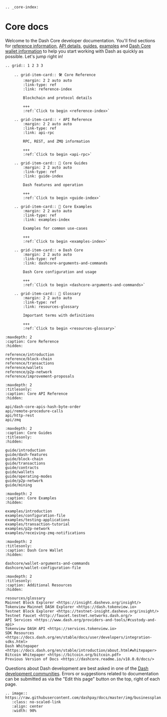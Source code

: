 ```{eval-rst}
.. _core-index:
```

# Core docs

Welcome to the Dash Core developer documentation. You'll find sections for
[reference information](reference/introduction.md), [API
details](api/remote-procedure-calls.md), [guides](guide/introduction.md),
[examples](examples/introduction.md) and [Dash Core wallet
information](dashcore/wallet-arguments-and-commands.md) to help you start
working with Dash as quickly as possible. Let's jump right in!

```{eval-rst}
.. grid:: 1 2 3 3

    .. grid-item-card:: 🛠 Core Reference
        :margin: 2 2 auto auto
        :link-type: ref
        :link: reference-index
        
        Blockchain and protocol details 
        
        +++
        :ref:`Click to begin <reference-index>`

    .. grid-item-card:: ⚡ API Reference
        :margin: 2 2 auto auto
        :link-type: ref
        :link: api-rpc
        
        RPC, REST, and ZMQ information
        
        +++
        :ref:`Click to begin <api-rpc>`

    .. grid-item-card:: 📑 Core Guides
        :margin: 2 2 auto auto
        :link-type: ref
        :link: guide-index
        
        Dash features and operation
        
        +++
        :ref:`Click to begin <guide-index>`

    .. grid-item-card:: 🚀 Core Examples
        :margin: 2 2 auto auto
        :link-type: ref
        :link: examples-index
        
        Examples for common use-cases
        
        +++
        :ref:`Click to begin <examples-index>`

    .. grid-item-card:: ⚙ Dash Core
        :margin: 2 2 auto auto
        :link-type: ref
        :link: dashcore-arguments-and-commands
        
        Dash Core configuration and usage
        
        +++
        :ref:`Click to begin <dashcore-arguments-and-commands>`

    .. grid-item-card:: 📖 Glossary
        :margin: 2 2 auto auto
        :link-type: ref
        :link: resources-glossary
        
        Important terms with definitions
        
        +++
        :ref:`Click to begin <resources-glossary>`
```

```{toctree}
:maxdepth: 2
:caption: Core Reference
:hidden:

reference/introduction
reference/block-chain
reference/transactions
reference/wallets
reference/p2p-network
reference/improvement-proposals
```

```{toctree}
:maxdepth: 2
:titlesonly:
:caption: Core API Reference
:hidden:

api/dash-core-apis-hash-byte-order
api/remote-procedure-calls
api/http-rest
api/zmq
```

```{toctree}
:maxdepth: 2
:caption: Core Guides
:titlesonly:
:hidden:

guide/introduction
guide/dash-features
guide/block-chain
guide/transactions
guide/contracts
guide/wallets
guide/operating-modes
guide/p2p-network
guide/mining
```

```{toctree}
:maxdepth: 2
:caption: Core Examples
:hidden:

examples/introduction
examples/configuration-file
examples/testing-applications
examples/transaction-tutorial
examples/p2p-network
examples/receiving-zmq-notifications
```

```{toctree}
:maxdepth: 2
:titlesonly: 
:caption: Dash Core Wallet
:hidden:

dashcore/wallet-arguments-and-commands
dashcore/wallet-configuration-file
```

```{toctree}
:maxdepth: 2
:titlesonly:
:caption: Additional Resources
:hidden:

resources/glossary
Mainnet Block Explorer <https://insight.dashevo.org/insight/>
Tokenview Mainnet DASH Explorer <https://dash.tokenview.io>
Testnet Block Explorer <https://testnet-insight.dashevo.org/insight/>
Testnet Faucet <http://faucet.testnet.networks.dash.org/>
API Services <https://www.dash.org/providers-and-tools/#custody-and-api>
Tokenview DASH API <https://services.tokenview.io>
SDK Resources <https://docs.dash.org/en/stable/docs/user/developers/integration-sdks.html>
Dash Whitepaper <https://docs.dash.org/en/stable/introduction/about.html#whitepaper>
Bitcoin Whitepaper <https://bitcoin.org/bitcoin.pdf>
Previous Version of Docs <https://dashcore.readme.io/v18.0.0/docs/>
```

Questions about Dash development are best asked in one of the [Dash development
communities](https://www.dash.org/community/). Errors or suggestions related to
documentation can be submitted as via the "Edit this page" button on the top,
right of each page.

```{eval-rst}
.. image:: https://raw.githubusercontent.com/dashpay/docs/master/img/businessplan.svg
   :class: no-scaled-link
   :align: center
   :width: 90%
```
